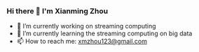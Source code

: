 ### Hi there 👋 I'm Xianming Zhou

- 🔭 I’m currently working on streaming computing
- 🌱 I’m currently learning the streaming computing on big data
- 📫 How to reach me: xmzhou123@gmail.com
<!--
**xmzhou00/xmzhou00** is a ✨ _special_ ✨ repository because its `README.md` (this file) appears on your GitHub profile.

Here are some ideas to get you started:

- 🔭 I’m currently working on ...
- 🌱 I’m currently learning ...
- 👯 I’m looking to collaborate on ...
- 🤔 I’m looking for help with ...
- 💬 Ask me about ...
- 📫 How to reach me: ...
- 😄 Pronouns: ...
- ⚡ Fun fact: ...
-->
